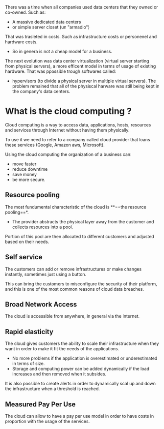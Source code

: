 There was a time when all companies used data centers that they owned or co-owned. Such as:
- A massive dedicated data centers
- or simple server closet (un "armadio")

That was trasleted in costs. Such as infrastructure costs or personenel and hardware costs.
- So in genera is not a cheap model for a business.

The next evolution was data center virtualization (virtual server starting from physical servers), a more efficent model in terms of usage of existing hardware. That was ppossible trough softwares called:
- hypervisors (to divide a physical server in multiple virtual servers).
The problem remained that all of the physiscal harware was still being kept in the company's data centers.


# What is the cloud computing ?
Cloud computing is a way to access data, applications, hosts, resources and services through Internet without having them physically.

To use it we need to refer to a company called cloud provider that loans these services (Google, Amazon aws, Microsoft).

Using the cloud computing the organization of a business can:
- move faster 
- reduce downtime
- save money 
- be more secure.

## Resource pooling
The most fundumental characteristic of the cloud is **==the resource pooling==*.
- The provider abstracts the physical layer away from the customer and collects resources into a pool.

Portion of this pool are then allocated to different customers and adjusted based on their needs.

## Self service
The customers can add or remove infrastructures or make changes instantly, sometimes just using a button.

This can bring the customers to misconfigure the security of their platform, and this is one of the most common reasons of cloud data breaches.


## Broad Network Access
The cloud is accessible from anywhere, in general via the Internet.


## Rapid elasticity
The cloud gives customers the ability to scale their infrastructure when they want in order to make it fit the needs of the applications.
- No more problems if the application is overestimated or underestimated in terms of size.
- Storage and computing power can be added dynamically if the load increases and then removed when it subsides.

It is also possible to create alerts in order to dynamically scal up and down the infrastructure when a threshold is reached.


## Measured Pay Per Use
The cloud can allow to have a pay per use model in order to have costs in proportion with the usage of the services.


